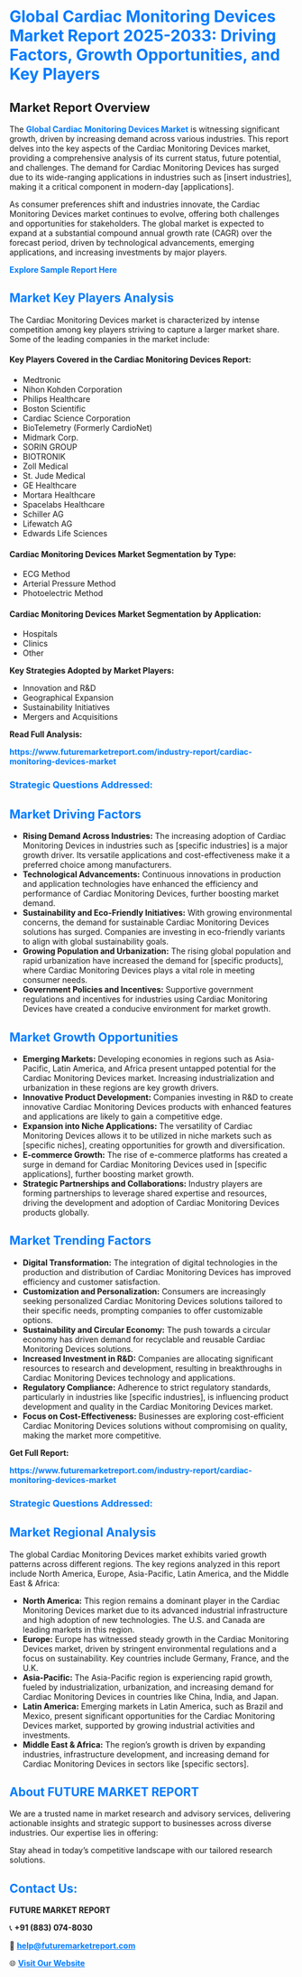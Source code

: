 <h1 style="color: #007BFF;">Global Cardiac Monitoring Devices Market Report 2025-2033: Driving Factors, Growth Opportunities, and Key Players</h1>

<section id="overview">
<h2>Market Report Overview</h2>
<p>The <a href="https://www.futuremarketreport.com/industry-report/cardiac-monitoring-devices-market" style="color: #007BFF; text-decoration: none;"><strong>Global Cardiac Monitoring Devices Market</strong></a> is witnessing significant growth, driven by increasing demand across various industries. This report delves into the key aspects of the Cardiac Monitoring Devices market, providing a comprehensive analysis of its current status, future potential, and challenges. The demand for Cardiac Monitoring Devices has surged due to its wide-ranging applications in industries such as [insert industries], making it a critical component in modern-day [applications].</p>
<p>As consumer preferences shift and industries innovate, the Cardiac Monitoring Devices market continues to evolve, offering both challenges and opportunities for stakeholders. The global market is expected to expand at a substantial compound annual growth rate (CAGR) over the forecast period, driven by technological advancements, emerging applications, and increasing investments by major players.</p>
</section>

<section id="overview">
<p><a href="https://www.futuremarketreport.com/request-sample/reportId=107333" style="color: #007BFF; text-decoration: none;"><strong>Explore Sample Report Here</strong></a></p>
</section>

<section id="key-players">
<h2 style="color: #007BFF;">Market Key Players Analysis</h2>
<p>The Cardiac Monitoring Devices market is characterized by intense competition among key players striving to capture a larger market share. Some of the leading companies in the market include:</p>
<h4>Key Players Covered in the Cardiac Monitoring Devices Report:</h4>
<ul><li>Medtronic</li><li>Nihon Kohden Corporation</li><li>Philips Healthcare</li><li>Boston Scientific</li><li>Cardiac Science Corporation</li><li>BioTelemetry (Formerly CardioNet)</li><li>Midmark Corp.</li><li>SORIN GROUP</li><li>BIOTRONIK</li><li>Zoll Medical</li><li>St. Jude Medical</li><li>GE Healthcare</li><li>Mortara Healthcare</li><li>Spacelabs Healthcare</li><li>Schiller AG</li><li>Lifewatch AG</li><li>Edwards Life Sciences</li></ul>
<h4>Cardiac Monitoring Devices Market Segmentation by Type:</h4>
<ul><li>ECG Method</li><li>Arterial Pressure Method</li><li>Photoelectric Method</li></ul>

<h4>Cardiac Monitoring Devices Market Segmentation by Application:</h4>
<ul><li>Hospitals</li><li>Clinics</li><li>Other</li></ul>
<p><strong>Key Strategies Adopted by Market Players:</strong></p>
<ul>
<li>Innovation and R&D</li>
<li>Geographical Expansion</li>
<li>Sustainability Initiatives</li>
<li>Mergers and Acquisitions</li>
</ul>
</section>

<section>
<p><strong>Read Full Analysis: </strong></p><a href="https://www.futuremarketreport.com/industry-report/cardiac-monitoring-devices-market" style="color: #007BFF; text-decoration: none;"><strong>https://www.futuremarketreport.com/industry-report/cardiac-monitoring-devices-market</strong></a>
<h3 style="color: #007BFF;">Strategic Questions Addressed:</h3>
</section>

<section id="driving-factors">
<h2 style="color: #007BFF;">Market Driving Factors</h2>
<ul>
<li><strong>Rising Demand Across Industries:</strong> The increasing adoption of Cardiac Monitoring Devices in industries such as [specific industries] is a major growth driver. Its versatile applications and cost-effectiveness make it a preferred choice among manufacturers.</li>
<li><strong>Technological Advancements:</strong> Continuous innovations in production and application technologies have enhanced the efficiency and performance of Cardiac Monitoring Devices, further boosting market demand.</li>
<li><strong>Sustainability and Eco-Friendly Initiatives:</strong> With growing environmental concerns, the demand for sustainable Cardiac Monitoring Devices solutions has surged. Companies are investing in eco-friendly variants to align with global sustainability goals.</li>
<li><strong>Growing Population and Urbanization:</strong> The rising global population and rapid urbanization have increased the demand for [specific products], where Cardiac Monitoring Devices plays a vital role in meeting consumer needs.</li>
<li><strong>Government Policies and Incentives:</strong> Supportive government regulations and incentives for industries using Cardiac Monitoring Devices have created a conducive environment for market growth.</li>
</ul>
</section>

<section id="growth-opportunities">
<h2 style="color: #007BFF;">Market Growth Opportunities</h2>
<ul>
<li><strong>Emerging Markets:</strong> Developing economies in regions such as Asia-Pacific, Latin America, and Africa present untapped potential for the Cardiac Monitoring Devices market. Increasing industrialization and urbanization in these regions are key growth drivers.</li>
<li><strong>Innovative Product Development:</strong> Companies investing in R&D to create innovative Cardiac Monitoring Devices products with enhanced features and applications are likely to gain a competitive edge.</li>
<li><strong>Expansion into Niche Applications:</strong> The versatility of Cardiac Monitoring Devices allows it to be utilized in niche markets such as [specific niches], creating opportunities for growth and diversification.</li>
<li><strong>E-commerce Growth:</strong> The rise of e-commerce platforms has created a surge in demand for Cardiac Monitoring Devices used in [specific applications], further boosting market growth.</li>
<li><strong>Strategic Partnerships and Collaborations:</strong> Industry players are forming partnerships to leverage shared expertise and resources, driving the development and adoption of Cardiac Monitoring Devices products globally.</li>
</ul>
</section>

<section id="trending-factors">
<h2 style="color: #007BFF;">Market Trending Factors</h2>
<ul>
<li><strong>Digital Transformation:</strong> The integration of digital technologies in the production and distribution of Cardiac Monitoring Devices has improved efficiency and customer satisfaction.</li>
<li><strong>Customization and Personalization:</strong> Consumers are increasingly seeking personalized Cardiac Monitoring Devices solutions tailored to their specific needs, prompting companies to offer customizable options.</li>
<li><strong>Sustainability and Circular Economy:</strong> The push towards a circular economy has driven demand for recyclable and reusable Cardiac Monitoring Devices solutions.</li>
<li><strong>Increased Investment in R&D:</strong> Companies are allocating significant resources to research and development, resulting in breakthroughs in Cardiac Monitoring Devices technology and applications.</li>
<li><strong>Regulatory Compliance:</strong> Adherence to strict regulatory standards, particularly in industries like [specific industries], is influencing product development and quality in the Cardiac Monitoring Devices market.</li>
<li><strong>Focus on Cost-Effectiveness:</strong> Businesses are exploring cost-efficient Cardiac Monitoring Devices solutions without compromising on quality, making the market more competitive.</li>
</ul>
</section>

<section>
<p><strong>Get Full Report: </strong></p><a href="https://www.futuremarketreport.com/industry-report/cardiac-monitoring-devices-market" style="color: #007BFF; text-decoration: none;"><strong>https://www.futuremarketreport.com/industry-report/cardiac-monitoring-devices-market</strong></a>
<h3 style="color: #007BFF;">Strategic Questions Addressed:</h3>
</section>


<section id="regional-analysis">
<h2 style="color: #007BFF;">Market Regional Analysis</h2>
<p>The global Cardiac Monitoring Devices market exhibits varied growth patterns across different regions. The key regions analyzed in this report include North America, Europe, Asia-Pacific, Latin America, and the Middle East & Africa:</p>
<ul>
<li><strong>North America:</strong> This region remains a dominant player in the Cardiac Monitoring Devices market due to its advanced industrial infrastructure and high adoption of new technologies. The U.S. and Canada are leading markets in this region.</li>
<li><strong>Europe:</strong> Europe has witnessed steady growth in the Cardiac Monitoring Devices market, driven by stringent environmental regulations and a focus on sustainability. Key countries include Germany, France, and the U.K.</li>
<li><strong>Asia-Pacific:</strong> The Asia-Pacific region is experiencing rapid growth, fueled by industrialization, urbanization, and increasing demand for Cardiac Monitoring Devices in countries like China, India, and Japan.</li>
<li><strong>Latin America:</strong> Emerging markets in Latin America, such as Brazil and Mexico, present significant opportunities for the Cardiac Monitoring Devices market, supported by growing industrial activities and investments.</li>
<li><strong>Middle East & Africa:</strong> The region’s growth is driven by expanding industries, infrastructure development, and increasing demand for Cardiac Monitoring Devices in sectors like [specific sectors].</li>
</ul>
</section>

<footer>
<h2 style="color: #007BFF;">About FUTURE MARKET REPORT</h2>
<p>We are a trusted name in market research and advisory services, delivering actionable insights and strategic support to businesses across diverse industries. Our expertise lies in offering:</p>

<p>Stay ahead in today’s competitive landscape with our tailored research solutions.</p>

<h2 style="color: #007BFF;">Contact Us:</h2>
<p><strong>FUTURE MARKET REPORT</strong></p>
<p>📞 <strong>+91 (883) 074-8030</strong></p>
<p>📧 <strong><a href="mailto:help@futuremarketreport.com" style="color: #007BFF;">help@futuremarketreport.com</a></strong></p>
<p>🌐 <strong><a href="https://www.futuremarketreport.com/" style="color: #007BFF;">Visit Our Website</a></strong></p>
</footer>